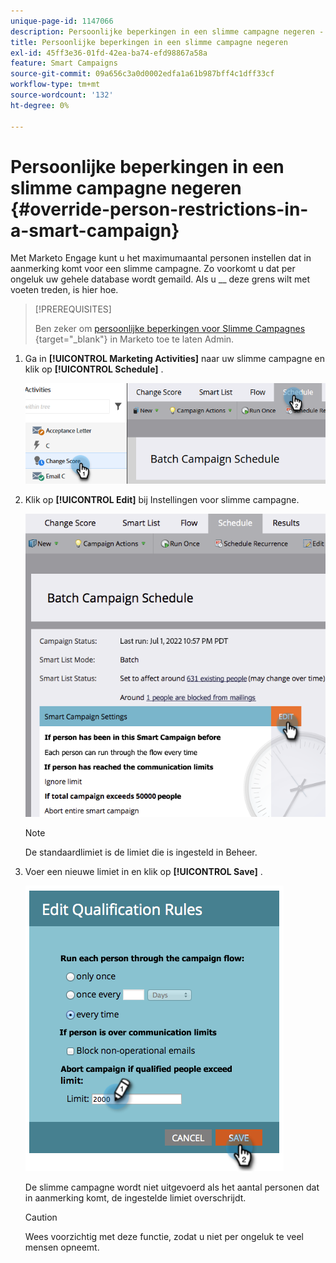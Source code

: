 ```yaml
---
unique-page-id: 1147066
description: Persoonlijke beperkingen in een slimme campagne negeren - Marketo Docs - Productdocumentatie
title: Persoonlijke beperkingen in een slimme campagne negeren
exl-id: 45ff3e36-01fd-42ea-ba74-efd98867a58a
feature: Smart Campaigns
source-git-commit: 09a656c3a0d0002edfa1a61b987bff4c1dff33cf
workflow-type: tm+mt
source-wordcount: '132'
ht-degree: 0%

---
```


# Persoonlijke beperkingen in een slimme campagne negeren {#override-person-restrictions-in-a-smart-campaign}

Met Marketo Engage kunt u het maximumaantal personen instellen dat in aanmerking komt voor een slimme campagne. Zo voorkomt u dat per ongeluk uw gehele database wordt gemaild. Als u __ deze grens wilt met voeten treden, is hier hoe.

>[!PREREQUISITES]
>
>Ben zeker om [ persoonlijke beperkingen voor Slimme Campagnes ](/help/marketo/product-docs/administration/email-setup/enable-person-restrictions-for-smart-campaigns.md){target="_blank"} in Marketo toe te laten Admin.

1. Ga in **[!UICONTROL Marketing Activities]** naar uw slimme campagne en klik op **[!UICONTROL Schedule]** .

   ![](assets/override-person-restrictions-in-a-smart-campaign-1.png)

1. Klik op **[!UICONTROL Edit]** bij Instellingen voor slimme campagne.

   ![](assets/override-person-restrictions-in-a-smart-campaign-2.png)

   >[!NOTE]
   >
   >De standaardlimiet is de limiet die is ingesteld in Beheer.

1. Voer een nieuwe limiet in en klik op **[!UICONTROL Save]** .

   ![](assets/override-person-restrictions-in-a-smart-campaign-3.png)

   De slimme campagne wordt niet uitgevoerd als het aantal personen dat in aanmerking komt, de ingestelde limiet overschrijdt.

   >[!CAUTION]
   >
   >Wees voorzichtig met deze functie, zodat u niet per ongeluk te veel mensen opneemt.
